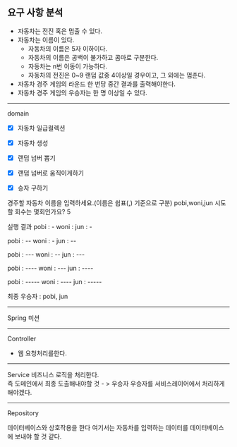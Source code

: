 ## 요구 사항 분석

- 자동차는 전진 혹은 멈출 수 있다.
- 자동차는 이름이 있다.
    - 자동차의 이름은 5자 이하이다.
    - 자동차의 이름은 공백이 불가하고 콤마로 구분한다.
    - 자동차는 n번 이동이 가능하다.
    - 자동차의 전진은 0~9 랜덤 값중 4이상일 경우이고, 그 외에는 멈춘다.
- 자동차 경주 게임의 라운드 한 번당 중간 결과를 출력해야한다.
- 자동차 경주 게임의 우승자는 한 명 이상일 수 있다.





----------
domain
- [x] 자동차 일급컬렉션
- [x] 자동차 생성
- [x] 랜덤 넘버 뽑기
- [x] 랜덤 넘버로 움직이게하기
- [x] 승자 구하기 


경주할 자동차 이름을 입력하세요.(이름은 쉼표(,) 기준으로 구분)
pobi,woni,jun
시도할 회수는 몇회인가요?
5

실행 결과
pobi : -
woni :
jun : -

pobi : --
woni : -
jun : --

pobi : ---
woni : --
jun : ---

pobi : ----
woni : ---
jun : ----

pobi : -----
woni : ----
jun : -----

최종 우승자 : pobi, jun





---------------------------------------------------------------------
Spring 미션 


---------------------------------------------------------------------
Controller 
- 웹 요청처리를한다. 


---------------------------------------------------------------------
Service 
비즈니스 로직을 처리한다.  
즉 도메인에서 최종 도출해내야할 것 - > 우승자 
우승자를 서비스레이어에서 처리하게해야겠다. 


---------------------------------------------------------------------
Repository 

데이터베이스와 상호작용을 한다 
여기서는 자동차를 입력하는 데이터를 데이터베이스에 보내야 할 것 같다.
